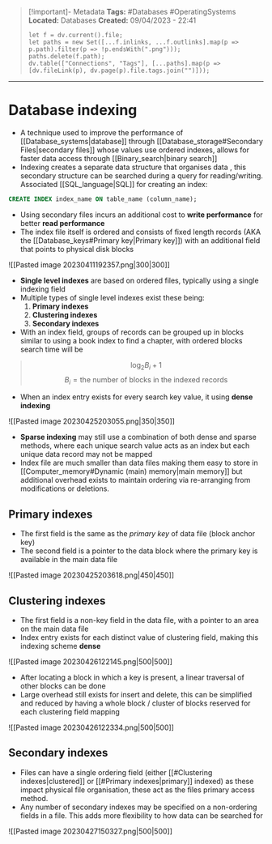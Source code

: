 > [!important]- Metadata
> **Tags:** #Databases #OperatingSystems 
> **Located:** Databases
> **Created:** 09/04/2023 - 22:41
> ```dataviewjs
> let f = dv.current().file;
> let paths = new Set([...f.inlinks, ...f.outlinks].map(p => p.path).filter(p => !p.endsWith(".png")));
> paths.delete(f.path);
> dv.table(["Connections", "Tags"], [...paths].map(p => [dv.fileLink(p), dv.page(p).file.tags.join("")]));
> ```

___
# Database indexing
- A technique used to improve the performance of [[Database_systems|database]] through  [[Database_storage#Secondary Files|secondary files]] whose values use ordered indexes, allows for faster data access through [[Binary_search|binary search]]
- Indexing creates a separate data structure that organises data , this secondary structure can be searched during a query for reading/writing. Associated [[SQL_language|SQL]] for creating an index:

```sql
CREATE INDEX index_name ON table_name (column_name);
```

- Using secondary files incurs an additional cost to **write performance** for better **read performance**
- The index file itself is ordered and consists of fixed length records (AKA the [[Database_keys#Primary key|Primary key]]) with an additional field that points to physical disk blocks

![[Pasted image 20230411192357.png|300|300]]
- **Single level indexes** are based on ordered files, typically using a single indexing field 
- Multiple types of single level indexes exist these being:
	1. **Primary indexes** 
	2. **Clustering indexes** 
	3. **Secondary indexes**
- With an index field, groups of records can be grouped up in blocks similar to using a book index to find a chapter, with ordered blocks search time will be 

> $$\log_{2}B_i + 1$$
> $$B_{i}=\text{the number of blocks in the indexed records}$$

- When an index entry exists for every search key value, it using **dense indexing**

![[Pasted image 20230425203055.png|350|350]]
- **Sparse indexing** may still use a combination of both dense and sparse methods, where each unique search value acts as an index but each unique data record may not be mapped
- Index file are much smaller than data files making them easy to store in [[Computer_memory#Dynamic (main) memory|main memory]] but additional overhead exists to maintain ordering via re-arranging from modifications or deletions. 
## Primary indexes
-   The first field is the same as the _primary key_ of data file (block anchor key)
-   The second field is a pointer to the data block where the primary key is available in the main data file

![[Pasted image 20230425203618.png|450|450]]
## Clustering indexes
- The first field is a non-key field in the data file, with a pointer to an area on the main data file
- Index entry exists for each distinct value of clustering field, making this indexing scheme **dense**

![[Pasted image 20230426122145.png|500|500]]
- After locating a block in which a key is present, a linear traversal of other blocks can be done
- Large overhead still exists for insert and delete, this can be simplified and reduced by having a whole block / cluster of blocks reserved for each clustering field mapping

![[Pasted image 20230426122334.png|500|500]]


## Secondary indexes 
- Files can have a single ordering field (either [[#Clustering indexes|clustered]] or [[#Primary indexes|primary]] indexed) as these impact physical file organisation, these act as the files primary access method. 
- Any number of secondary indexes may be specified on a non-ordering fields in a file. This adds more flexibility to how data can be searched for 

![[Pasted image 20230427150327.png|500|500]]
